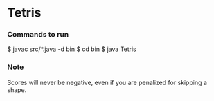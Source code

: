 # Tetris

### Commands to run

$ javac src/*.java -d bin
$ cd bin
$ java Tetris

### Note
Scores will never be negative, even if you are penalized for skipping a shape. 

